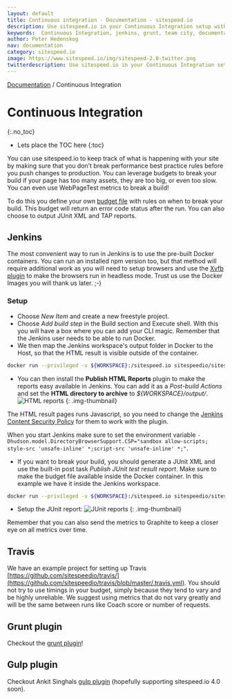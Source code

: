```yaml
---
layout: default
title: Continuous integration - Documentation - sitespeed.io
description: Use sitespeed.io in your Continuous Integration setup with Jenkins, Grunt or Team City.
keywords:  Continuous Integration, jenkins, grunt, team city, documentation, web performance, sitespeed.io
author: Peter Hedenskog
nav: documentation
category: sitespeed.io
image: https://www.sitespeed.io/img/sitespeed-2.0-twitter.png
twitterdescription: Use sitespeed.io in your Continuous Integration setup.
---
```

[Documentation]({{site.baseurl}}/documentation/sitespeed.io/) / Continuous Integration

# Continuous Integration
{:.no_toc}


* Lets place the TOC here
{:toc}

You can use sitespeed.io to keep track of what is happening with your site by making sure that you don’t break performance best practice rules before you push changes to production. You can leverage budgets to break your build if your page has too many assets, they are too big, or even too slow. You can even use WebPageTest metrics to break a build!

To do this you define your own [budget file](../performance-budget/#the-budget-file) with rules on when to break your build. This budget will return an error code status after the run. You can also choose to output JUnit XML and TAP reports.

## Jenkins
The most convenient way to run in Jenkins is to use the pre-built Docker containers. You can run an installed npm version too, but that method will require additional work as you will need to setup browsers and use the [Xvfb plugin](https://wiki.jenkins-ci.org/display/JENKINS/Xvfb+Plugin) to make the browsers run in headless mode. Trust us use the Docker Images you will thank us later. ;-)

### Setup
* Choose *New Item* and create a new freestyle project.
* Choose *Add build step* in the Build section and Execute shell. With this you will have a box where you can add your CLI magic. Remember that the Jenkins user needs to be able to run Docker.
* We then map the Jenkins workspace's output folder in Docker to the Host, so that the HTML result is visible outside of the container.

~~~bash
docker run --privileged -v ${WORKSPACE}:/sitespeed.io sitespeedio/sitespeed.io --outputFolder output https://www.sitespeed.io/ -n 1
~~~

* You can then install the **Publish HTML Reports** plugin to make the reports easy available in Jenkins. You can add it as a *Post-build Actions* and set the **HTML directory to archive** to *${WORKSPACE}/output/*.
![HTML reports]({{site.baseurl}}/img/html-reports.png)
{: .img-thumbnail}

 The HTML result pages runs Javascript, so you need to change the [Jenkins Content Security Policy](https://wiki.jenkins-ci.org/display/JENKINS/Configuring+Content+Security+Policy) for them to work with the plugin.

 When you start Jenkins make sure to set the environment variable <code>-Dhudson.model.DirectoryBrowserSupport.CSP="sandbox allow-scripts; style-src 'unsafe-inline' *;script-src 'unsafe-inline' *;"</code>.

* If you want to break your build, you should generate a JUnit XML and use the built-in post task *Publish JUnit test result report*. Make sure to make the budget file available inside the Docker container. In this example we have it inside the Jenkins workspace.

~~~bash
docker run --privileged -v ${WORKSPACE}:/sitespeed.io sitespeedio/sitespeed.io --outputFolder output --budget /sitespeed.io/budget.json --budget.output junit https://www.sitespeed.io/ -n 1
~~~

* Setup the JUnit report:
![JUnit reports]({{site.baseurl}}/img/junit-report.png)
{: .img-thumbnail}

Remember that you can also send the metrics to Graphite to keep a closer eye on all metrics over time.

## Travis
We have an example project for setting up Travis [https://github.com/sitespeedio/travis/](https://github.com/sitespeedio/travis/blob/master/.travis.yml). You should not try to use timings in your budget, simply because they tend to vary and be highly unreliable. We suggest using metrics that do not vary greatly and will be the same between runs like Coach score or number of requests.

## Grunt plugin
Checkout the [grunt plugin](https://github.com/sitespeedio/grunt-sitespeedio)!

## Gulp plugin
Checkout Ankit Singhals [gulp plugin](https://github.com/dreamzmaster/gulp-sitespeedio) (hopefully supporting sitespeed.io 4.0 soon).
